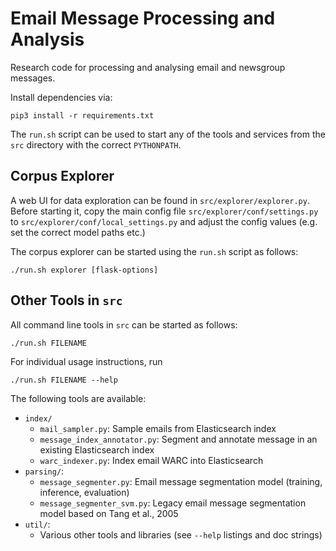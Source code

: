 # Email Message Processing and Analysis

Research code for processing and analysing email and newsgroup messages.

Install dependencies via:

    pip3 install -r requirements.txt
    
The `run.sh` script can be used to start any of the tools and services
from the `src` directory with the correct `PYTHONPATH`.


## Corpus Explorer
A web UI for data exploration can be found in `src/explorer/explorer.py`.
Before starting it, copy the main config file `src/explorer/conf/settings.py` to
`src/explorer/conf/local_settings.py` and adjust the config values (e.g. set the
correct model paths etc.)

The corpus explorer can be started using the `run.sh` script as follows:

    ./run.sh explorer [flask-options]

## Other Tools in `src`
All command line tools in `src` can be started as follows:

    ./run.sh FILENAME

For individual usage instructions, run

    ./run.sh FILENAME --help
    
The following tools are available:

- `index/`
    - `mail_sampler.py`: Sample emails from Elasticsearch index
    - `message_index_annotator.py`: Segment and annotate message in an existing Elasticsearch index
    - `warc_indexer.py`: Index email WARC into Elasticsearch
- `parsing/`:
    - `message_segmenter.py`: Email message segmentation model (training, inference, evaluation)
    - `message_segmenter_svm.py`: Legacy email message segmentation model based on Tang et al., 2005
- `util/`:
    - Various other tools and libraries (see `--help` listings and doc strings)
